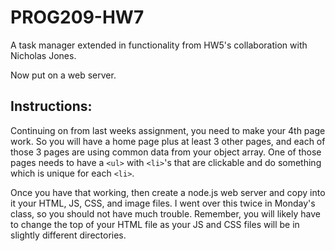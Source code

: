 # PROG209-HW7

A task manager extended in functionality from HW5's collaboration with Nicholas Jones.

Now put on a web server.

## Instructions:

Continuing on from last weeks assignment, you need to make your 4th page work.  So you will have a home page plus at least 3 other pages, and each of those 3 pages are using common data from your object array.  One of those pages needs to have a `<ul>` with `<li>`'s that are clickable and do something which is unique for each `<li>`.

Once you have that working, then create a node.js web server and copy into it your HTML, JS, CSS, and image files.  I went over this twice in Monday's class, so you should not have much trouble.  Remember, you will likely have to change the top of your HTML file as your JS and CSS files will be in slightly different directories.
